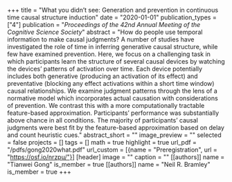 +++
title = "What you didn’t see: Generation and prevention in continuous time causal structure induction"
date = "2020-01-01"
publication_types = ["4"]
publication = "_Proceedings of the 42nd Annual Meeting of the Cognitive Science Society_"
abstract = "How do people use temporal information to make causal judgments? A number of studies have investigated the role of time in inferring generative causal structure, while few have examined prevention. Here, we focus on a challenging task in which participants learn the structure of several causal devices by watching the devices’ patterns of activation over time. Each device potentially includes both generative (producing an activation of its effect) and preventative (blocking any effect activations within a short time window) causal relationships. We examine judgment patterns through the lens of a normative model which incorporates actual causation with considerations of prevention. We contrast this with a more computationally tractable feature-based approximation. Participants’ performance was substantially above chance in all conditions. The majority of participants’ causal judgments were best fit by the feature-based approximation based on delay and count heuristic cues."
abstract_short = ""
image_preview = ""
selected = false
projects = []
tags = []
math = true
highlight = true
url_pdf = "/pdfs/gong2020what.pdf"
url_custom = [{name = "Preregistration", url = "https://osf.io/nrzpu/"}]
[header]
image = ""
caption = ""
[[authors]]
	name = "Tianwei Gong"
	is_member = true
[[authors]]
	name = "Neil R. Bramley"
	is_member = true
+++
